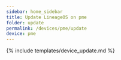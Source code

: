 ```yaml
---
sidebar: home_sidebar
title: Update LineageOS on pme
folder: update
permalink: /devices/pme/update
device: pme
---
```

{% include templates/device_update.md %}
